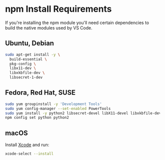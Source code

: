 # npm Install Requirements

If you're installing the npm module you'll need certain dependencies to build
the native modules used by VS Code.

## Ubuntu, Debian

```bash
sudo apt-get install -y \
  build-essential \
  pkg-config \
  libx11-dev \
  libxkbfile-dev \
  libsecret-1-dev
```

## Fedora, Red Hat, SUSE

```bash
sudo yum groupinstall -y 'Development Tools'
sudo yum config-manager --set-enabled PowerTools
sudo yum install -y python2 libsecret-devel libX11-devel libxkbfile-devel
npm config set python python2
```

## macOS

Install [Xcode](https://developer.apple.com/xcode/downloads/) and run:

```bash
xcode-select --install
```
